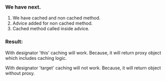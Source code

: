 ### We have next.

1. We have cached and non cached method.
2. Advice added for non cached method.
3. Cached method called inside advice.

### Result:

With designator 'this' caching will work. Because, it will return proxy object which includes caching logic.

With designator 'target' caching will not work. Because, it will return object without proxy.

